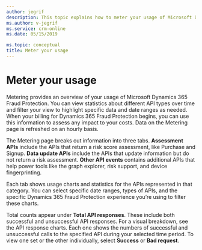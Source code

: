 ```yaml
---
author: jegrif
description: This topic explains how to meter your usage of Microsoft Dynamics 365 Fraud Protection.
ms.author: v-jegrif
ms.service: crm-online
ms.date: 05/15/2019

ms.topic: conceptual
title: Meter your usage
---
```


# Meter your usage

Metering provides an overview of your usage of Microsoft Dynamics 365 Fraud Protection. You can view statistics about different API types over time and filter your view to highlight specific data and date ranges as needed. When your billing for Dynamics 365 Fraud Protection begins, you can use this information to assess any impact to your costs. Data on the Metering page is refreshed on an hourly basis.

The Metering page breaks out information into three tabs. **Assessment APIs** include the APIs that return a risk score assessment, like Purchase and Signup. **Data update APIs** include the APIs that update information but do not return a risk assessment. **Other API events** contains additional APIs that help power tools like the graph explorer, risk support, and device fingerprinting.

Each tab shows usage charts and statistics for the APIs represented in that category. You can select specific date ranges, types of APIs, and the specific Dynamics 365 Fraud Protection experience you’re using to filter these charts.

Total counts appear under **Total API responses**. These include both successful and unsuccessful API responses. For a visual breakdown, see the API response charts. Each one shows the numbers of successful and unsuccessful calls to the specified API during your selected time period. To view one set or the other individually, select **Success** or **Bad request**. 
